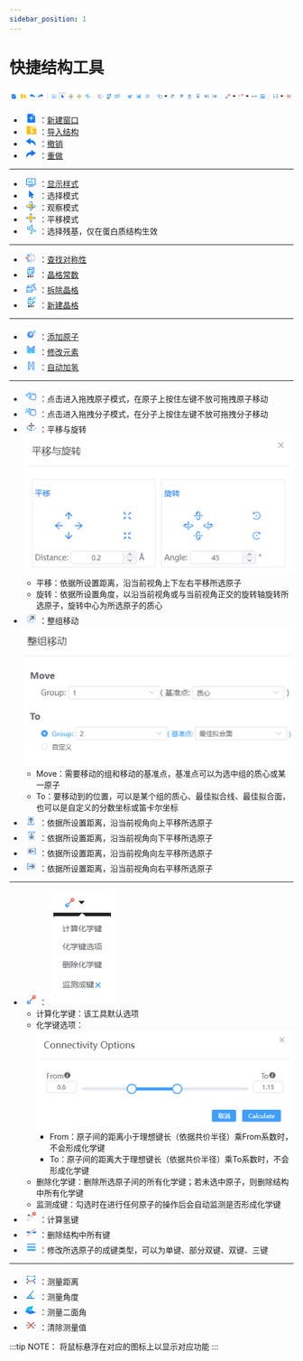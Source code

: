 ```yaml
---
sidebar_position: 1
---
```


# 快捷结构工具

![快捷菜单](../nested/qstudio_structtools.png)

- ![快捷菜单](../nested/qstudio_structtools_addwindow.png)：[新建窗口](/next/Q-Studio/界面及功能/菜单/qstudio_manual_file)
- ![快捷菜单](../nested/qstudio_structtools_import.png)：[导入结构](/next/Q-Studio/界面及功能/菜单/qstudio_manual_file)
- ![快捷菜单](../nested/qstudio_structtools_undo.png)：[撤销](/next/Q-Studio/界面及功能/菜单/qstudio_manual_edit)
- ![快捷菜单](../nested/qstudio_structtools_redo.png)：[重做](/next/Q-Studio/界面及功能/菜单/qstudio_manual_edit)

---

- ![快捷菜单](../nested/qstudio_structtools_display.png)：[显示样式](/next/Q-Studio/界面及功能/菜单/qstudio_manual_view_display)
- ![快捷菜单](../nested/qstudio_structtools_select.png)：选择模式
- ![快捷菜单](../nested/qstudio_structtools_rotate.png)：观察模式
- ![快捷菜单](../nested/qstudio_structtools_translate.png)：平移模式
- ![快捷菜单](../nested/qstudio_structtools_residue.png)：选择残基，仅在蛋白质结构生效

---

- ![快捷菜单](../nested/qstudio_structtools_symmetry.png)：[查找对称性](/next/Q-Studio/界面及功能/菜单/qstudio_manual_settings_symmtry_findsymmetry)
- ![快捷菜单](../nested/qstudio_structtools_lattice.png)：[晶格常数](/next/Q-Studio/界面及功能/菜单/qstudio_manual_settings_latticeconstant)
- ![快捷菜单](../nested/qstudio_structtools_unbuild.png)：[拆除晶格](/next/Q-Studio/界面及功能/菜单/qstudio_manual_settings_newlattice)
- ![快捷菜单](../nested/qstudio_structtools_rebuild.png)：[新建晶格](/next/Q-Studio/界面及功能/菜单/qstudio_manual_settings_newlattice)

---

- ![快捷菜单](../nested/qstudio_structtools_addatom.png)：[添加原子](/next/Q-Studio/界面及功能/菜单/qstudio_manual_build_addatom)
- ![快捷菜单](../nested/qstudio_structtools_element.png)：[修改元素](/next/Q-Studio/界面及功能/菜单/qstudio_manual_build)
- ![快捷菜单](../nested/qstudio_structtools_hydrogen.png)：[自动加氢](/next/Q-Studio/界面及功能/菜单/qstudio_manual_build)

---

- ![快捷菜单](../nested/qstudio_structtools_dragatom.png)：点击进入拖拽原子模式，在原子上按住左键不放可拖拽原子移动
- ![快捷菜单](../nested/qstudio_structtools_dragmol.png)：点击进入拖拽分子模式，在分子上按住左键不放可拖拽分子移动
- ![快捷菜单](../nested/qstudio_structtools_trans&rot.png)：平移与旋转
![快捷菜单](../nested/qstudio_structtools_trans&rot2.png)
  - 平移：依据所设置距离，沿当前视角上下左右平移所选原子
  - 旋转：依据所设置角度，以沿当前视角或与当前视角正交的旋转轴旋转所选原子，旋转中心为所选原子的质心
- ![快捷菜单](../nested/qstudio_structtools_movegroup.png)：整组移动
![快捷菜单](../nested/qstudio_structtools_movegroup2.png)
  - Move：需要移动的组和移动的基准点，基准点可以为选中组的质心或某一原子
  - To：要移动到的位置，可以是某个组的质心、最佳拟合线、最佳拟合面，也可以是自定义的分数坐标或笛卡尔坐标
- ![快捷菜单](../nested/qstudio_structtools_moveup.png)：依据所设置距离，沿当前视角向上平移所选原子
- ![快捷菜单](../nested/qstudio_structtools_movedn.png)：依据所设置距离，沿当前视角向下平移所选原子
- ![快捷菜单](../nested/qstudio_structtools_moveleft.png)：依据所设置距离，沿当前视角向左平移所选原子
- ![快捷菜单](../nested/qstudio_structtools_moveright.png)：依据所设置距离，沿当前视角向右平移所选原子

---

- ![快捷菜单](../nested/qstudio_structtools_calcbond.png)：
![快捷菜单](../nested/qstudio_structtools_calcbond2.png)
  - 计算化学键：该工具默认选项
  - 化学键选项：
![快捷菜单](../nested/qstudio_structtools_calcbond3.png)
    - From：原子间的距离小于理想键长（依据共价半径）乘From系数时，不会形成化学键
    - To：原子间的距离大于理想键长（依据共价半径）乘To系数时，不会形成化学键
  - 删除化学键：删除所选原子间的所有化学键；若未选中原子，则删除结构中所有化学键
  - 监测成键：勾选时在进行任何原子的操作后会自动监测是否形成化学键
- ![快捷菜单](../nested/qstudio_structtools_calchbond.png)：计算氢键
- ![快捷菜单](../nested/qstudio_structtools_breakbond.png)：删除结构中所有键
- ![快捷菜单](../nested/qstudio_structtools_bondorder.png)：修改所选原子的成键类型，可以为单键、部分双键、双键、三键

---

- ![快捷菜单](../nested/qstudio_structtools_measuredistance.png)：测量距离
- ![快捷菜单](../nested/qstudio_structtools_measureangle.png)：测量角度
- ![快捷菜单](../nested/qstudio_structtools_measuretorsion.png)：测量二面角
- ![快捷菜单](../nested/qstudio_structtools_clearmeasure.png)：清除测量值

:::tip NOTE：
将鼠标悬浮在对应的图标上以显示对应功能
:::
